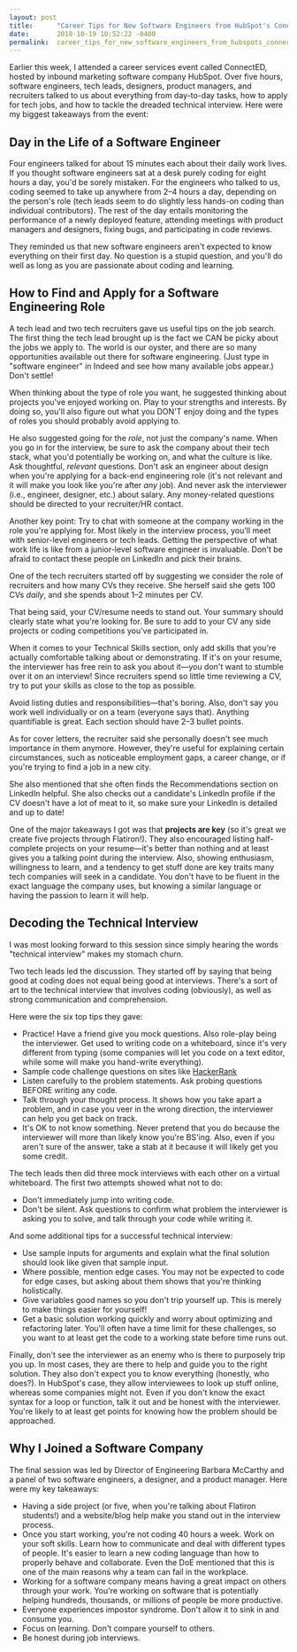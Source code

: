 ```yaml
---
layout: post
title:      "Career Tips for New Software Engineers from HubSpot's ConnectED Event"
date:       2018-10-19 10:52:22 -0400
permalink:  career_tips_for_new_software_engineers_from_hubspots_connected_event
---
```


Earlier this week, I attended a career services event called ConnectED, hosted by inbound marketing software company HubSpot. Over five hours, software engineers, tech leads, designers, product managers, and recruiters talked to us about everything from day-to-day tasks, how to apply for tech jobs, and how to tackle the dreaded technical interview. Here were my biggest takeaways from the event:

## Day in the Life of a Software Engineer
Four engineers talked for about 15 minutes each about their daily work lives. If you thought software engineers sat at a desk purely coding for eight hours a day, you'd be sorely mistaken. For the engineers who talked to us, coding seemed to take up anywhere from 2–4 hours a day, depending on the person's role (tech leads seem to do slightly less hands-on coding than individual contributors). The rest of the day entails monitoring the performance of a newly deployed feature, attending meetings with product managers and designers, fixing bugs, and participating in code reviews.

They reminded us that new software engineers aren't expected to know everything on their first day. No question is a stupid question, and you'll do well as long as you are passionate about coding and learning. 

## How to Find and Apply for a Software Engineering Role 
A tech lead and two tech recruiters gave us useful tips on the job search. The first thing the tech lead brought up is the fact we CAN be picky about the jobs we apply to. The world is our oyster, and there are so many opportunities available out there for software engineering. (Just type in "software engineer" in Indeed and see how many available jobs appear.) Don't settle! 

When thinking about the type of role you want, he suggested thinking about projects you've enjoyed working on. Play to your strengths and interests. By doing so, you'll also figure out what you DON'T enjoy doing and the types of roles you should probably avoid applying to.

He also suggested going for the *role*, not just the company's name. When you go in for the interview, be sure to ask the company about their tech stack, what you'd potentially be working on, and what the culture is like. Ask thoughtful, *relevant* questions. Don't ask an engineer about design when you're applying for a back-end engineering role (it's not relevant and it will make you look like you're after *any* job). And never ask the interviewer (i.e., engineer, designer, etc.) about salary. Any money-related questions should be directed to your recruiter/HR contact.

Another key point: Try to chat with someone at the company working in the role you're applying for. Most likely in the interview process, you'll meet with senior-level engineers or tech leads. Getting the perspective of what work life is like from a junior-level software engineer is invaluable. Don't be afraid to contact these people on LinkedIn and pick their brains. 

One of the tech recruiters started off by suggesting we consider the role of recruiters and how many CVs they receive. She herself said she gets 100 CVs *daily*, and she spends about 1–2 minutes per CV. 

That being said, your CV/resume needs to stand out. Your summary should clearly state what you're looking for. Be sure to add to your CV any side projects or coding competitions you've participated in. 

When it comes to your Technical Skills section, only add skills that you're actually comfortable talking about or demonstrating. If it's on your resume, the interviewer has free rein to ask you about it—you don't want to stumble over it on an interview! Since recruiters spend so little time reviewing a CV, try to put your skills as close to the top as possible.

Avoid listing duties and responsibilities—that's boring. Also, don't say you work well individually or on a team (everyone says that). Anything quantifiable is great. Each section should have 2–3 bullet points. 

As for cover letters, the recruiter said she personally doesn't see much importance in them anymore. However, they're useful for explaining certain circumstances, such as noticeable employment gaps, a career change, or if you're trying to find a job in a new city. 

She also mentioned that she often finds the Recommendations section on LinkedIn helpful. She also checks out a candidate's LinkedIn profile if the CV doesn't have a lot of meat to it, so make sure your LinkedIn is detailed and up to date!

One of the major takeaways I got was that **projects are key** (so it's great we create five projects through Flatiron!). They also encouraged listing half-complete projects on your resume—it's better than nothing and at least gives you a talking point during the interview. Also, showing enthusiasm, willingness to learn, and a tendency to get stuff done are key traits many tech companies will seek in a candidate. You don't have to be fluent in the exact language the company uses, but knowing a similar language or having the passion to learn it will help.

## Decoding the Technical Interview
I was most looking forward to this session since simply hearing the words "technical interview" makes my stomach churn.

Two tech leads led the discussion. They started off by saying that being good at coding does not equal being good at interviews. There's a sort of art to the technical interview that involves coding (obviously), as well as strong communication and comprehension.

Here were the six top tips they gave: 

* Practice! Have a friend give you mock questions. Also role-play being the interviewer. Get used to writing code on a whiteboard, since it's very different from typing (some companies will let you code on a text editor, while some will make you hand-write everything). 
* Sample code challenge questions on sites like [HackerRank](https://www.hackerrank.com/)
* Listen carefully to the problem statements. Ask probing questions BEFORE writing any code.
* Talk through your thought process. It shows how you take apart a problem, and in case you veer in the wrong direction, the interviewer can help you get back on track.
* It's OK to not know something. Never pretend that you do because the interviewer will more than likely know you're BS'ing. Also, even if you aren't sure of the answer, take a stab at it because it will likely get you some credit. 

The tech leads then did three mock interviews with each other on a virtual whiteboard. The first two attempts showed what not to do:
* Don't immediately jump into writing code.
* Don't be silent. Ask questions to confirm what problem the interviewer is asking you to solve, and talk through your code while writing it.

And some additional tips for a successful technical interview:
* Use sample inputs for arguments and explain what the final solution should look like given that sample input.
* Where possible, mention edge cases. You may not be expected to code for edge cases, but asking about them shows that you're thinking holistically.
* Give variables good names so you don't trip yourself up. This is merely to make things easier for yourself!
* Get a basic solution working quickly and worry about optimizing and refactoring later. You'll often have a time limit for these challenges, so you want to at least get the code to a working state before time runs out.

Finally, don't see the interviewer as an enemy who is there to purposely trip you up. In most cases, they are there to help and guide you to the right solution. They also don't expect you to know everything (honestly, who does?). In HubSpot's case, they allow interviewees to look up stuff online, whereas some companies might not. Even if you don't know the exact syntax for a loop or function, talk it out and be honest with the interviewer. You're likely to at least get points for knowing how the problem should be approached.

## Why I Joined a Software Company
The final session was led by Director of Engineering Barbara McCarthy and a panel of two software engineers, a designer, and a product manager. Here were my key takeaways:

* Having a side project (or five, when you're talking about Flatiron students!) and a website/blog help make you stand out in the interview process.
* Once you start working, you're not coding 40 hours a week. Work on your soft skills. Learn how to communicate and deal with different types of people. It's easier to learn a new coding language than how to properly behave and collaborate. Even the DoE mentioned that this is one of the main reasons why a team can fail in the workplace.
* Working for a software company means having a great impact on others through your work. You're working on software that is potentially helping hundreds, thousands, or millions of people be more productive. 
* Everyone experiences impostor syndrome. Don't allow it to sink in and consume you.
* Focus on learning. Don't compare yourself to others.
* Be honest during job interviews.




